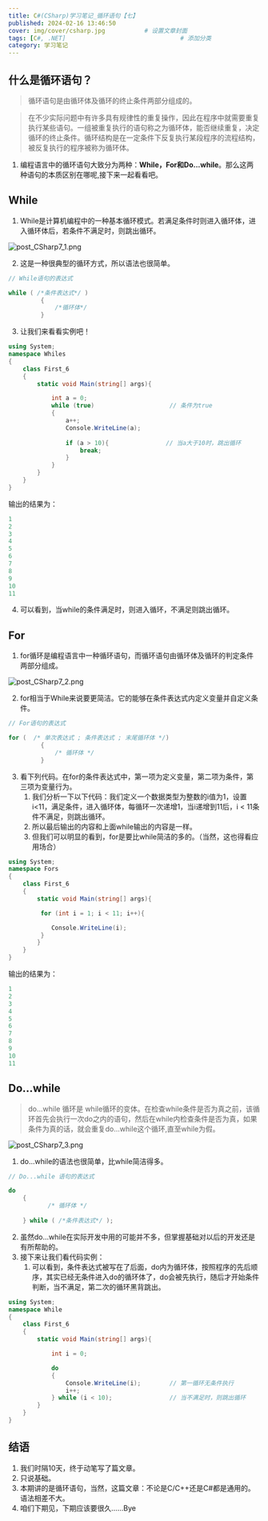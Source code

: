 ```yaml
---
title: C#(CSharp)学习笔记_循环语句【七】
published: 2024-02-16 13:46:50
cover: img/cover/csharp.jpg           # 设置文章封面
tags: [C#, .NET]                                # 添加分类
category: 学习笔记 
---
```


## 什么是循环语句？

> 循环语句是由循环体及循环的终止条件两部分组成的。

> 在不少实际问题中有许多具有规律性的重复操作，因此在程序中就需要重复执行某些语句。一组被重复执行的语句称之为循环体，能否继续重复，决定循环的终止条件。循环结构是在一定条件下反复执行某段程序的流程结构，被反复执行的程序被称为循环体。

1. 编程语言中的循环语句大致分为两种：**While，For和Do...while**。那么这两种语句的本质区别在哪呢,接下来一起看看吧。

## While
1. While是计算机编程中的一种基本循环模式。若满足条件时则进入循环体，进入循环体后，若条件不满足时，则跳出循环。

![post_CSharp7_1.png](https://s2.loli.net/2024/03/31/LYsXQF4yz3Dc6vk.png)

2. 这是一种很典型的循环方式，所以语法也很简单。
```csharp
// While语句的表达式

while ( /*条件表达式*/ )
         {
             /*循环体*/
         }
 ```
3. 让我们来看看实例吧！  
```csharp
using System;
namespace Whiles
{
    class First_6
    {
        static void Main(string[] args){

            int a = 0;
            while (true)                     // 条件为true
            {
                a++;
                Console.WriteLine(a);
                
                if (a > 10){                // 当a大于10时，跳出循环
                    break;
                }
            }
        }
    }
}
```
输出的结果为：

```c
1
2
3
4
5
6
7
8
9
10
11
```
4. 可以看到，当while的条件满足时，则进入循环，不满足则跳出循环。

## For
1. for循环是编程语言中一种循环语句，而循环语句由循环体及循环的判定条件两部分组成。

![post_CSharp7_2.png](https://s2.loli.net/2024/03/31/Mf2AEcdn8zJ67sI.png)

2. for相当于While来说要更简洁。它的能够在条件表达式内定义变量并自定义条件。
```csharp
// For语句的表达式

for (  /* 单次表达式 ; 条件表达式 ; 末尾循环体 */)
         {
             /* 循环体 */
         }
```
3. 看下列代码。在for的条件表达式中，第一项为定义变量，第二项为条件，第三项为变量行为。
    1. 我们分析一下以下代码：我们定义一个数据类型为整数的i值为1，设置i<11，满足条件，进入循环体，每循环一次递增1，当i递增到11后，i < 11条件不满足，则跳出循环。  
    2. 所以最后输出的内容和上面while输出的内容是一样。
    3. 但我们可以明显的看到，for是要比while简洁的多的。（当然，这也得看应用场合）



```csharp
using System;
namespace Fors
{
    class First_6
    {
        static void Main(string[] args){

         for (int i = 1; i < 11; i++){

            Console.WriteLine(i);
         }
        }
    }
}
```
输出的结果为：

```c
1
2
3
4
5
6
7
8
9
10
11
```
## Do...while

>  do...while 循环是
> while循环的变体。在检查while条件是否为真之前，该循环首先会执行一次do之内的语句，然后在while内检查条件是否为真，如果条件为真的话，就会重复do...while这个循环,直至while为假。


![post_CSharp7_3.png](https://s2.loli.net/2024/03/31/7kvKNYX1J3WGidy.png)

1. do...while的语法也很简单，比while简洁得多。
 ```csharp
// Do...while 语句的表达式

do
     {
            /* 循环体 */ 
            
     } while ( /*条件表达式*/ );
```

2. 虽然do...while在实际开发中用的可能并不多，但掌握基础对以后的开发还是有所帮助的。
3. 接下来让我们看代码实例：
   1. 可以看到，条件表达式被写在了后面，do内为循环体，按照程序的先后顺序，其实已经无条件进入do的循环体了，do会被先执行，随后才开始条件判断，当不满足，第二次的循环黑背跳出。



```csharp
using System;
namespace While
{
    class First_6
    {
        static void Main(string[] args){

            int i = 0;

            do
            {
                Console.WriteLine(i);        // 第一循环无条件执行
                i++;
            } while (i < 10);                // 当不满足时，则跳出循环
        }
    }
}

```
## 结语
1. 我们时隔10天，终于动笔写了篇文章。
2. 只说基础。
3. 本期讲的是循环语句，当然，这篇文章：不论是C/C++还是C#都是通用的。语法相差不大。
4. 咱们下期见，下期应该要很久……Bye